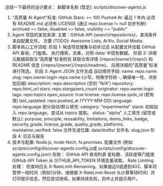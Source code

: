 总结一下最终的设计要点：
新脚本名称 (暂定): scripts/discover-agents.js
1. “高质量 AI Agent”标准:
GitHub Stars: >= 100
Pushed At: 最近 1 年内
必须有 README.md
必须有 LICENSE (通过 repo.license != null 初步判断)
archived == false, disabled == false, visibility == "public"
2. Agent 项目的发现来源:
主要：GitHub API (search/repositories)，查询条件来自配置文件。
次要 (TODO): Awesome Lists, ArXiv, Social Media.
3. 脚本核心工作流程:
阶段 1: 候选项目搜集与初步过滤
从配置文件加载 GitHub API 查询、门槛值。
执行搜索，去重，对照 data/ 中现有数据。
阶段 2: 详细元数据获取与“高质量”标准校验
获取仓库详情 (/repos/{owner}/{repo}) 和 README 信息 (/repos/{owner}/{repo}/readme)。
应用详细的“高质量”标准进行筛选。
阶段 3: Agent JSON 文件生成
自动填充字段:
name: repo.name
slug: repo.owner.login-repo.name (小写，特殊字符转 -, 确保唯一性，冲突加后缀)
description: repo.description (空则 "N/A")
repository: repo.html_url
stars: repo.stargazers_count
originator: repo.owner.login
tags: repo.topics
open_source: true
license: repo.license.spdx_id (若有效)
last_updated: repo.pushed_at (YYYY-MM-DD)
language: repo.language
部分自动/默认填充:
category: "experimental"
stack: 初始加入 repo.language，尝试从 topics 提取。
status: "alpha"
人工填充 (留空或默认): purpose, principle, reusability, limitations, demo_links, badge, security_grade, license_grade, quality_grade, platforms.
maintainer_verified: false
文件生成位置: data/drafts/
文件名: slug.json
阶段 4: 日志与报告
4. 技术与配置:
Node.js, node-fetch, fs.promises.
配置文件 (例如 scripts/config/discover-agents.config.js或 scripts/config/discover-agents.config.json) 存放：
GitHub API 查询列表
星标数、活跃度等门槛值
GitHub API Token 从 GITHUB_API_TOKEN 环境变量读取。
Rate Limiting 处理： 检查响应头 X-RateLimit-Remaining。如果接近0或遇到403，脚本将暂停一段时间（例如1分钟，或根据 X-RateLimit-Reset 头计算等待时间）并打印提示信息，然后尝试继续。如果持续失败，则中止并提示用户。
